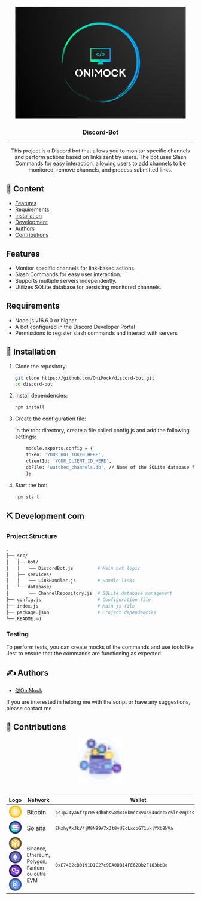 <p align="center">
  <a href="" rel="noopener">
 <img height=300px src="https://raw.githubusercontent.com/OniMock/.github/refs/heads/main/.resources/alphabot_webhook/logo.png" alt="Project logo"></a>
</p>

<h3 align="center">Discord-Bot</h3>


---



<p align="center"> This project is a Discord bot that allows you to monitor specific channels and perform actions based on links sent by users. The bot uses Slash Commands for easy interaction, allowing users to add channels to be monitored, remove channels, and process submitted links.
    <br> 
</p>

## 📝 Content
- [Features](#features)
- [Requirements](#requirements)
- [Installation](#installation)
- [Development](#development)
- [Authors](#authors)
- [Contributions](#support_me)


## Features <a name = "features"></a>

- Monitor specific channels for link-based actions.
- Slash Commands for easy user interaction.
- Supports multiple servers independently.
- Utilizes SQLite database for persisting monitored channels.

## Requirements <a name = "requirements"></a>

- Node.js v16.6.0 or higher
- A bot configured in the Discord Developer Portal
- Permissions to register slash commands and interact with servers


## 🏁 Installation <a name = "installation"></a>

1. Clone the repository:
    ```bash
    git clone https://github.com/OniMock/discord-bot.git
    cd discord-bot
    ```
2. Install dependencies:
    ```bash
    npm install
    ```
3. Create the configuration file:
        
    In the root directory, create a file called config.js and add the following settings:

    ``` bash
        module.exports.config = {
        token: 'YOUR_BOT_TOKEN_HERE',
        clientId: 'YOUR_CLIENT_ID_HERE',
        dbFile: 'watched_channels.db', // Name of the SQLite database file
        };
    ```
4. Start the bot:
    ```bash
    npm start
    ```

## ⛏️ Development com <a name = "development"></a>
### Project Structure

```bash
.
├── src/
│   ├── bot/
│   │   └── DiscordBot.js         # Main bot logic
│   ├── services/
│   │   └── LinkHandler.js        # Handle links
│   └── database/
│       └── ChannelRepository.js  # SQLite database management
├── config.js                     # Configuration file
├── index.js                      # Main js file
├── package.json                  # Project dependencies
└── README.md   
```

### Testing
To perform tests, you can create mocks of the commands and use tools like Jest to ensure that the commands are functioning as expected.

## ✍️ Authors <a name = "authors"></a>

- [@OniMock](https://github.com/OniMock)

If you are interested in helping me with the script or have any suggestions, please contact me

## 🎉 Contributions <a name = "support_me"></a>


<p align="center">
<img width="24%" alt="Wallet" src="https://raw.githubusercontent.com/OniMock/.github/main/.resources/crypto_wallet.svg"/>
</p>

<table align="left">
    <thead>
        <tr>
            <th>Logo</th>
            <th>Network</th>
            <th>Wallet</th>
        </tr>
    </thead>
    <tbody>
        <tr>
            <td align="center"><img alt="Bitcoin" src="https://raw.githubusercontent.com/OniMock/.github/main/.resources/bitcoin_logo.svg"/>
            </td>
            <td><font size="3">Bitcoin</font></td>
            <td><code>bc1p24ya6frpr053dhnhsw8mx46kmecxv4s64udecxc5lrk9qcssgxssf6zkpw</code></td>
        </tr>
         <tr>
            <td align="center"><img alt="Solana" src="https://raw.githubusercontent.com/OniMock/.github/main/.resources/solana_logo.svg"/>
            </td>
            <td><font size="3">Solana</font></td>
            <td><code>EMzhyAkJkV4jM8N99A7xJt8vUEcLxcoGT1ukjYXb8NVa</code></td>
         </tr>
         <tr>
            <td align="center" style="width: 20px;"><img alt="Ethereum" src="https://raw.githubusercontent.com/OniMock/.github/main/.resources/binance_logo.svg"/><img alt="Solana" src="https://raw.githubusercontent.com/OniMock/.github/main/.resources/ethereum_logo.svg"/><img alt="Polygon" src="https://raw.githubusercontent.com/OniMock/.github/main/.resources/polygon_logo.svg"/><img alt="Fantom" src="https://raw.githubusercontent.com/OniMock/.github/main/.resources/fantom_logo.svg"/>
            </td>
            <td style="width: 2px;"><font size="2">Binance, Ethereum, Polygon, Fantom ou outra EVM</font></td>
            <td><code>0xE7402cB0191D1C27c9EA0DB14FE62Db2F183bbDe</code></td>
        </tr>
    </tbody>
</table>
